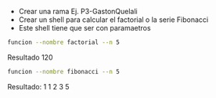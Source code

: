 - Crear una rama Ej. P3-GastonQuelali
- Crear un shell para calcular el factorial o la serie Fibonacci
- Este shell tiene que ser con paramaetros

```bash
funcion --nombre factorial --n 5
```
Resultado 120

```bash
funcion --nombre fibonacci --n 5
```
Resultado: 1 1 2 3 5